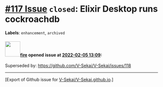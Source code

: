 # [\#117 Issue](https://github.com/V-Sekai/V-Sekai.github.io/issues/117) `closed`: Elixir Desktop runs cockroachdb
**Labels**: `enhancement`, `archived`


#### <img src="https://avatars.githubusercontent.com/u/32321?u=c2e06a3d2b49a467aa907e54aa259516440267cc&v=4" width="50">[fire](https://github.com/fire) opened issue at [2022-02-05 13:09](https://github.com/V-Sekai/V-Sekai.github.io/issues/117):

Superseded by: https://github.com/V-Sekai/V-Sekai/issues/118




-------------------------------------------------------------------------------



[Export of Github issue for [V-Sekai/V-Sekai.github.io](https://github.com/V-Sekai/V-Sekai.github.io).]
